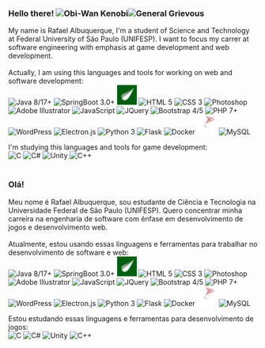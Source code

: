 ### Hello there! <img height='40' width='40' src="https://static.wikia.nocookie.net/disneyemojiblitz/images/9/92/EmojiBlitzObi-WanKenobi1.png/revision/latest?cb=20220726120305" title="Obi-Wan Kenobi" alt="Obi-Wan Kenobi"/><img height='40' width='40' src="https://static.wikia.nocookie.net/disneyemojiblitz/images/3/31/EmojiBlitzGeneralGrievous1.png/revision/latest/scale-to-width-down/350?cb=20220315123833" title="General Grievous" alt="General Grievous"/>
My name is Rafael Albuquerque, I'm a student of Science and Technology at Federal University of São Paulo (UNIFESP). I want to focus my carrer at software engineering with emphasis at game development and web development.<br><br>
Actually, I am using this languages and tools for working on web and software development:<br>
<img height='40' width='40' src="https://cdn.jsdelivr.net/gh/devicons/devicon/icons/java/java-original.svg" title="Java 8/17+" alt="Java 8/17+"/>
<img height='40' width='40' src="https://cdn.jsdelivr.net/gh/devicons/devicon/icons/spring/spring-original.svg" title="SpringBoot 3.0+" alt="SpringBoot 3.0+"/>
<img height='40' width='40' src="svg_logos/thymeleaf-icon.svg" title="Thymeleaf 3.1" alt="Thymeleaf 3.1"/>
<img height='40' width='40' src="https://cdn.jsdelivr.net/gh/devicons/devicon/icons/html5/html5-original.svg" title="HTML 5" alt="HTML 5"/>
<img height='40' width='40' src="https://cdn.jsdelivr.net/gh/devicons/devicon/icons/css3/css3-original.svg" title="CSS 3" alt="CSS 3"/>
<img height='40' width='40' src="https://cdn.jsdelivr.net/gh/devicons/devicon/icons/photoshop/photoshop-line.svg" title="Photoshop" alt="Photoshop"/>
<img height='40' width='40' src="https://cdn.jsdelivr.net/gh/devicons/devicon/icons/illustrator/illustrator-line.svg" title="Adobe Illustrator" alt="Adobe Illustrator"/>
<img height='40' width='40' src="https://cdn.jsdelivr.net/gh/devicons/devicon/icons/javascript/javascript-original.svg" title="JavaScript" alt="JavaScript"/>
<img height='40' width='40' src="https://cdn.jsdelivr.net/gh/devicons/devicon/icons/jquery/jquery-original.svg" title="JQuery" alt="JQuery"/>
<img height='40' width='40' src="https://cdn.jsdelivr.net/gh/devicons/devicon/icons/bootstrap/bootstrap-original.svg" title="Bootstrap 4/5" alt="Bootstrap 4/5"/>
<img height='40' width='40' src="https://cdn.jsdelivr.net/gh/devicons/devicon/icons/php/php-original.svg" title="PHP 7+" alt="PHP 7+"/>
<img height='40' width='40' src="https://cdn.jsdelivr.net/gh/devicons/devicon/icons/wordpress/wordpress-original.svg" title="WordPress" alt="WordPress"/>
<img height='40' width='40' src="https://cdn.jsdelivr.net/gh/devicons/devicon/icons/electron/electron-original.svg" title="Electron.js" alt="Electron.js"/>
<img height='40' width='40' src="https://cdn.jsdelivr.net/gh/devicons/devicon/icons/python/python-original.svg" title="Python 3" alt="Python 3"/>
<img style='background-color:white' height='40' width='40' src="https://cdn.jsdelivr.net/gh/devicons/devicon/icons/flask/flask-original.svg" title="Flask" alt="Flask"/>
<img height='40' width='40' src="https://cdn.jsdelivr.net/gh/devicons/devicon/icons/docker/docker-original.svg" title="Docker" alt="Docker"/>
<img height='40' width='40' src="svg_logos/microsoft-sql-server.svg" title="SQL Server" alt="SQL Server"/>
<img height='40' width='40' src="https://cdn.jsdelivr.net/gh/devicons/devicon/icons/mysql/mysql-original.svg" title="MySQL" alt="MySQL"/>

I'm studying this languages and tools for game development:<br>
<img height='40' width='40' src="https://cdn.jsdelivr.net/gh/devicons/devicon/icons/c/c-original.svg" title="C" alt="C"/>
<img height='40' width='40' src="https://cdn.jsdelivr.net/gh/devicons/devicon/icons/csharp/csharp-original.svg" title="C#" alt="C#"/>
<img height='40' width='40' src="https://cdn.jsdelivr.net/gh/devicons/devicon/icons/unity/unity-original.svg" title="Unity" alt="Unity"/>
<img height='40' width='40' src="https://cdn.jsdelivr.net/gh/devicons/devicon/icons/cplusplus/cplusplus-original.svg" title="C++" alt="C++"/><br><br>


### Olá!
Meu nome é Rafael Albuquerque, sou estudante de Ciência e Tecnologia na Universidade Federal de São Paulo (UNIFESP). Quero concentrar minha carreira na engenharia de software com ênfase em desenvolvimento de jogos e desenvolvimento web.<br><br>
Atualmente, estou usando essas linguagens e ferramentas para trabalhar no desenvolvimento de software e web:<br>
<img height='40' width='40' src="https://cdn.jsdelivr.net/gh/devicons/devicon/icons/java/java-original.svg" title="Java 8/17+" alt="Java 8/17+"/>
<img height='40' width='40' src="https://cdn.jsdelivr.net/gh/devicons/devicon/icons/spring/spring-original.svg" title="SpringBoot 3.0+" alt="SpringBoot 3.0+"/>
<img height='40' width='40' src="svg_logos/thymeleaf-icon.svg" title="Thymeleaf 3.1" alt="Thymeleaf 3.1"/>
<img height='40' width='40' src="https://cdn.jsdelivr.net/gh/devicons/devicon/icons/html5/html5-original.svg" title="HTML 5" alt="HTML 5"/>
<img height='40' width='40' src="https://cdn.jsdelivr.net/gh/devicons/devicon/icons/css3/css3-original.svg" title="CSS 3" alt="CSS 3"/>
<img height='40' width='40' src="https://cdn.jsdelivr.net/gh/devicons/devicon/icons/photoshop/photoshop-line.svg" title="Photoshop" alt="Photoshop"/>
<img height='40' width='40' src="https://cdn.jsdelivr.net/gh/devicons/devicon/icons/illustrator/illustrator-line.svg" title="Adobe Illustrator" alt="Adobe Illustrator"/>
<img height='40' width='40' src="https://cdn.jsdelivr.net/gh/devicons/devicon/icons/javascript/javascript-original.svg" title="JavaScript" alt="JavaScript"/>
<img height='40' width='40' src="https://cdn.jsdelivr.net/gh/devicons/devicon/icons/jquery/jquery-original.svg" title="JQuery" alt="JQuery"/>
<img height='40' width='40' src="https://cdn.jsdelivr.net/gh/devicons/devicon/icons/bootstrap/bootstrap-original.svg" title="Bootstrap 4/5" alt="Bootstrap 4/5"/>
<img height='40' width='40' src="https://cdn.jsdelivr.net/gh/devicons/devicon/icons/php/php-original.svg" title="PHP 7+" alt="PHP 7+"/>
<img height='40' width='40' src="https://cdn.jsdelivr.net/gh/devicons/devicon/icons/wordpress/wordpress-original.svg" title="WordPress" alt="WordPress"/>
<img height='40' width='40' src="https://cdn.jsdelivr.net/gh/devicons/devicon/icons/electron/electron-original.svg" title="Electron.js" alt="Electron.js"/>
<img height='40' width='40' src="https://cdn.jsdelivr.net/gh/devicons/devicon/icons/python/python-original.svg" title="Python 3" alt="Python 3"/>
<img style='background-color:white' height='40' width='40' src="https://cdn.jsdelivr.net/gh/devicons/devicon/icons/flask/flask-original.svg" title="Flask" alt="Flask"/>
<img height='40' width='40' src="https://cdn.jsdelivr.net/gh/devicons/devicon/icons/docker/docker-original.svg" title="Docker" alt="Docker"/>
<img height='40' width='40' src="svg_logos/microsoft-sql-server.svg" title="SQL Server" alt="SQL Server"/>
<img height='40' width='40' src="https://cdn.jsdelivr.net/gh/devicons/devicon/icons/mysql/mysql-original.svg" title="MySQL" alt="MySQL"/>

Estou estudando essas linguagens e ferramentas para desenvolvimento de jogos:<br>
<img height='40' width='40' src="https://cdn.jsdelivr.net/gh/devicons/devicon/icons/c/c-original.svg" title="C" alt="C"/>
<img height='40' width='40' src="https://cdn.jsdelivr.net/gh/devicons/devicon/icons/csharp/csharp-original.svg" title="C#" alt="C#"/>
<img height='40' width='40' src="https://cdn.jsdelivr.net/gh/devicons/devicon/icons/unity/unity-original.svg" title="Unity" alt="Unity"/>
<img height='40' width='40' src="https://cdn.jsdelivr.net/gh/devicons/devicon/icons/cplusplus/cplusplus-original.svg" title="C++" alt="C++"/>



<!--
TODO

- 👯 I’m looking to collaborate on ...
- 🤔 I’m looking for help with ...
- 💬 Ask me about ...
- 📫 How to reach me: ...
- ⚡ Fun fact: ...
-->
